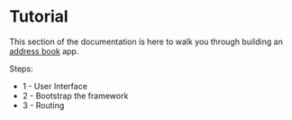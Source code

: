 # Tutorial

This section of the documentation is here to walk you through building an [address book](../../tutorial) app.

Steps:

* 1 - User Interface
* 2 - Bootstrap the framework
* 3 - Routing
